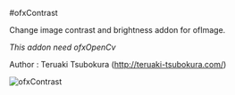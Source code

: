 #ofxContrast

Change image contrast and brightness addon for ofImage.

*This addon need ofxOpenCv*

Author : Teruaki Tsubokura (<http://teruaki-tsubokura.com/>)

![ofxContrast](https://github.com/TsubokuLab/ofxContrast/raw/master/screenshot/ofxContrast.png)

